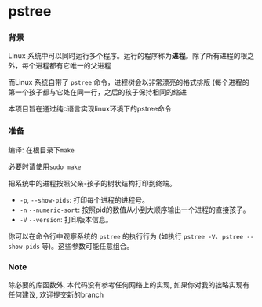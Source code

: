 # pstree

### 背景

Linux 系统中可以同时运行多个程序。运行的程序称为**进程**。除了所有进程的根之外，每个进程都有它唯一的父进程

而Linux 系统自带了 `pstree` 命令，进程树会以非常漂亮的格式排版 (每个进程的第一个孩子都与它处在同一行，之后的孩子保持相同的缩进

本项目旨在通过纯c语言实现linux环境下的pstree命令

### 准备

编译: 在根目录下`make`

必要时请使用`sudo make`

把系统中的进程按照父亲-孩子的树状结构打印到终端。

- `-p`, `--show-pids`: 打印每个进程的进程号。
- `-n` `--numeric-sort`: 按照pid的数值从小到大顺序输出一个进程的直接孩子。
- `-V` `--version`: 打印版本信息。

你可以在命令行中观察系统的 `pstree` 的执行行为 (如执行 `pstree -V`、`pstree --show-pids` 等)。这些参数可能任意组合。

### Note

除必要的库函数外, 本代码没有参考任何网络上的实现, 如果你对我的拙略实现有任何建议, 欢迎提交新的branch





